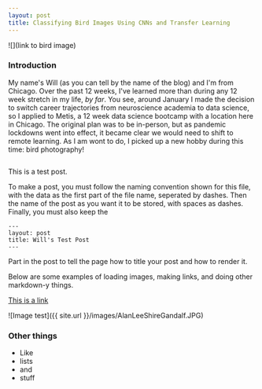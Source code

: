 ```yaml
---
layout: post
title: Classifying Bird Images Using CNNs and Transfer Learning
---
```


![](link to bird image)

### Introduction

My name's Will (as you can tell by the name of the blog) and I'm from Chicago. Over the past 12 weeks, I've learned more than during any 12 week stretch in my life, *by far*. You see, around January I made the decision to switch career trajectories from neuroscience academia to data science, so I applied to Metis, a 12 week data science bootcamp with a location here in Chicago. The original plan was to be in-person, but as pandemic lockdowns went into effect, it became clear we would need to shift to remote learning. As I am wont to do, I picked up a new hobby during this time: bird photography!

![]()

This is a test post.

To make a post, you must follow the naming convention shown for this file,
with the data as the first part of the file name, seperated by dashes. Then
the name of the post as you want it to be stored, with spaces as dashes.
Finally, you must also keep the

```
---
layout: post
title: Will's Test Post
---
```

Part in the post to tell the page how to title your post and how to render it.

Below are some examples of loading images, making links, and doing other
markdown-y things.


[This is a link](http://thisismetis.com)

![Image test]({{ site.url }}/images/AlanLeeShireGandalf.JPG)

### Other things
* Like
* lists
* and
* stuff

